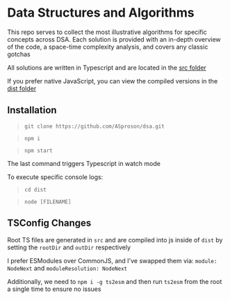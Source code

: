 # Data Structures and Algorithms

This repo serves to collect the most illustrative algorithms for specific concepts across DSA. Each solution is provided with an in-depth overview of the code, a space-time complexity analysis, and covers any classic gotchas

All solutions are written in Typescript and are located in the [src folder](./src/)

If you prefer native JavaScript, you can view the compiled versions in the [dist folder](./dist/)

## Installation

> `git clone https://github.com/ASproson/dsa.git`

> `npm i`

> `npm start`

The last command triggers Typescript in watch mode

To execute specific console logs:

> `cd dist`

> `node [FILENAME]`

## TSConfig Changes

Root TS files are generated in `src` and are compiled into js inside of `dist` by setting the `rootDir` and `outDir` respectively

I prefer ESModules over CommonJS, and I've swapped them via: `module: NodeNext` and `moduleResolution: NodeNext`

Additionally, we need to `npm i -g ts2esm` and then run `ts2esm` from the root a single time to ensure no issues
